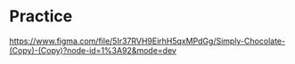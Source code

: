 # Practice
https://www.figma.com/file/5Ir37RVH9EirhH5qxMPdGg/Simply-Chocolate-(Copy)-(Copy)?node-id=1%3A92&mode=dev
